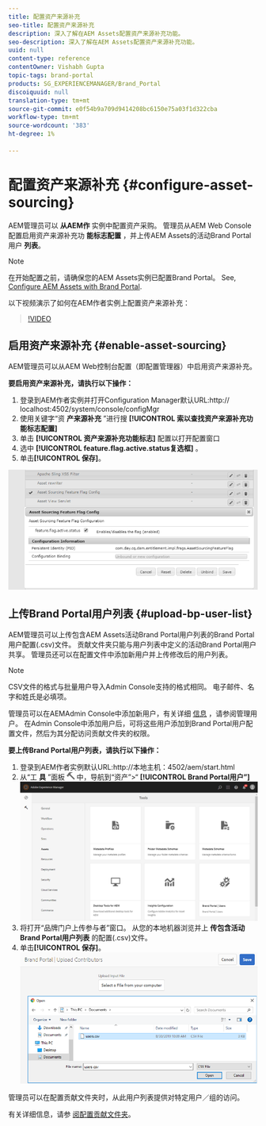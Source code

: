 ```yaml
---
title: 配置资产来源补充
seo-title: 配置资产来源补充
description: 深入了解在AEM Assets配置资产来源补充功能。
seo-description: 深入了解在AEM Assets配置资产来源补充功能。
uuid: null
content-type: reference
contentOwner: Vishabh Gupta
topic-tags: brand-portal
products: SG_EXPERIENCEMANAGER/Brand_Portal
discoiquuid: null
translation-type: tm+mt
source-git-commit: e0f54b9a709d9414208bc6150e75a03f1d322cba
workflow-type: tm+mt
source-wordcount: '383'
ht-degree: 1%

---
```



# 配置资产来源补充 {#configure-asset-sourcing}

AEM管理员可以 **从AEM作** 实例中配置资产采购。 管理员从AEM Web Console配置启用资产来源补充功 **能标志配置** ，并上传AEM Assets的活动Brand Portal用户 **列表**。

>[!NOTE]
>
>在开始配置之前，请确保您的AEM Assets实例已配置Brand Portal。 See, [Configure AEM Assets with Brand Portal](../using/configure-aem-assets-with-brand-portal.md).

以下视频演示了如何在AEM作者实例上配置资产来源补充：

>[!VIDEO](https://video.tv.adobe.com/v/29771)

## 启用资产来源补充 {#enable-asset-sourcing}

AEM管理员可以从AEM Web控制台配置（即配置管理器）中启用资产来源补充。

**要启用资产来源补充，请执行以下操作：**
1. 登录到AEM作者实例并打开Configuration Manager默认URL:http:// localhost:4502/system/console/configMgr
1. 使用关键字“资 **产来源补充** ”进行搜 **[!UICONTROL 索以查找资产来源补充功能标志配置]**
1. 单击 **[!UICONTROL 资产来源补充功能标志]** 配置以打开配置窗口
1. 选中 **[!UICONTROL feature.flag.active.status复选框]** 。
1. 单击&#x200B;**[!UICONTROL 保存]**。

![](assets/enable-asset-sourcing.png)

## 上传Brand Portal用户列表 {#upload-bp-user-list}

AEM管理员可以上传包含AEM Assets活动Brand Portal用户列表的Brand Portal用户配置(.csv)文件。 贡献文件夹只能与用户列表中定义的活动Brand Portal用户共享。 管理员还可以在配置文件中添加新用户并上传修改后的用户列表。

>[!NOTE]
>
>CSV文件的格式与批量用户导入Admin Console支持的格式相同。 电子邮件、名字和姓氏是必填项。

管理员可以在AEMAdmin Console中添加新用户，有关详细 [信息](brand-portal-adding-users.md) ，请参阅管理用户。 在Admin Console中添加用户后，可将这些用户添加到Brand Portal用户配置文件，然后为其分配访问贡献文件夹的权限。

**要上传Brand Portal用户列表，请执行以下操作：**
1. 登录到AEM作者实例默认URL:http://本地主机：4502/aem/start.html
1. 从“工 **具** ”面板 ![](assets/tools.png) 中，导航到“资产”>“ **[!UICONTROL Brand Portal用户”]**
   ![](assets/upload-user-list1.png)
1. 将打开“品牌门户上传参与者”窗口。
从您的本地机器浏览并上 **传包含活动Brand Portal用户列表** 的配置(.csv)文件。
1. 单击&#x200B;**[!UICONTROL 保存]**。
   ![](assets/upload-user-list2.png)


管理员可以在配置贡献文件夹时，从此用户列表提供对特定用户／组的访问。

有关详细信息，请参 [阅配置贡献文件夹](brand-portal-contribution-folder.md)。
